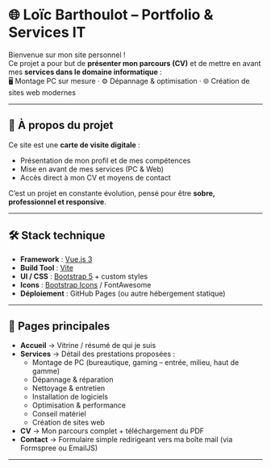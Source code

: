 # 🌐 Loïc Barthoulot – Portfolio & Services IT

Bienvenue sur mon site personnel !  
Ce projet a pour but de **présenter mon parcours (CV)** et de mettre en avant mes **services dans le domaine informatique** :  
🖥️ Montage PC sur mesure · ⚙️ Dépannage & optimisation · 🌐 Création de sites web modernes  

---

## 🚀 À propos du projet

Ce site est une **carte de visite digitale** :  
- Présentation de mon profil et de mes compétences  
- Mise en avant de mes services (PC & Web)  
- Accès direct à mon CV et moyens de contact  

C’est un projet en constante évolution, pensé pour être **sobre, professionnel et responsive**.  

---

## 🛠️ Stack technique

- **Framework** : [Vue.js 3](https://vuejs.org/)  
- **Build Tool** : [Vite](https://vitejs.dev/)  
- **UI / CSS** : [Bootstrap 5](https://getbootstrap.com/) + custom styles  
- **Icons** : [Bootstrap Icons](https://icons.getbootstrap.com/) / FontAwesome  
- **Déploiement** : GitHub Pages (ou autre hébergement statique)  

---

## 📑 Pages principales

- **Accueil** → Vitrine / résumé de qui je suis  
- **Services** → Détail des prestations proposées :  
  - Montage de PC (bureautique, gaming – entrée, milieu, haut de gamme)  
  - Dépannage & réparation  
  - Nettoyage & entretien  
  - Installation de logiciels  
  - Optimisation & performance  
  - Conseil matériel  
  - Création de sites web  
- **CV** → Mon parcours complet + téléchargement du PDF  
- **Contact** → Formulaire simple redirigeant vers ma boîte mail (via Formspree ou EmailJS)  

---